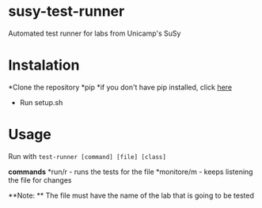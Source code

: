 # susy-test-runner
Automated test runner for labs from Unicamp's SuSy


# Instalation
*Clone the repository
*pip
  *if you don't have pip installed, click [here](https://pip.pypa.io/en/stable/installing/)
* Run setup.sh

# Usage
Run with `test-runner [command] [file] [class]`

**commands**
  *run/r - runs the tests for the file
  *monitore/m - keeps listening the file for changes

**Note: ** The file must have the name of the lab that is going to be tested
